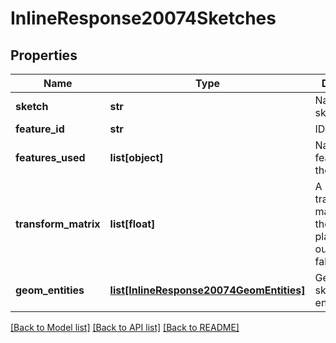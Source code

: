 # InlineResponse20074Sketches

## Properties
Name | Type | Description | Notes
------------ | ------------- | ------------- | -------------
**sketch** | **str** | Name of a sketch | [optional] 
**feature_id** | **str** | ID of a sketch | [optional] 
**features_used** | **list[object]** | Names of the features using the sketch | [optional] 
**transform_matrix** | **list[float]** | A transformation matrix to of the sketch plane,    if output3D is false. | [optional] 
**geom_entities** | [**list[InlineResponse20074GeomEntities]**](InlineResponse20074GeomEntities.md) | Geometries of sketch entities. | [optional] 

[[Back to Model list]](../README.md#documentation-for-models) [[Back to API list]](../README.md#documentation-for-api-endpoints) [[Back to README]](../README.md)


